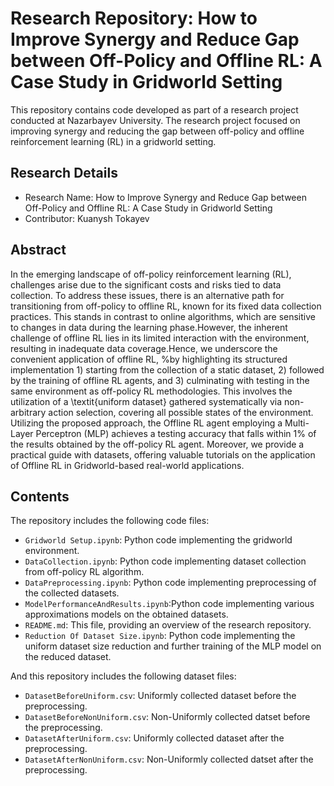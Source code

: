 # Research Repository: How to Improve Synergy and Reduce Gap between Off-Policy and Offline RL: A Case Study in Gridworld Setting

This repository contains code developed as part of a research project conducted at Nazarbayev University. The research project focused on improving synergy and reducing the gap between off-policy and offline reinforcement learning (RL) in a gridworld setting.

## Research Details

- Research Name: How to Improve Synergy and Reduce Gap between Off-Policy and Offline RL: A Case Study in Gridworld Setting
- Contributor: Kuanysh Tokayev

## Abstract

In the emerging landscape of off-policy reinforcement learning (RL), challenges arise due to the significant costs and risks tied to data collection. To address these issues, there is an alternative path for transitioning from off-policy to offline RL, known for its fixed data collection practices. This stands in contrast to online algorithms, which are sensitive to changes in data during the learning phase.However, the inherent challenge of offline RL lies in its limited interaction with the environment, resulting in inadequate data coverage.Hence, we underscore the convenient application of offline RL, %by highlighting its structured implementation 1) starting from the collection of a static dataset, 2) followed by the training of offline RL agents, and 3) culminating with testing in the same environment as off-policy RL methodologies. This involves the utilization of a \textit{uniform dataset} gathered systematically via non-arbitrary action selection, covering all possible states of the environment. Utilizing the proposed approach, the Offline RL agent employing a Multi-Layer Perceptron (MLP) achieves a testing accuracy that falls within 1\% of the results obtained by the off-policy RL agent.
Moreover, we provide a practical guide with datasets, offering valuable tutorials on the application of Offline RL in Gridworld-based real-world applications.

## Contents

The repository includes the following code files:

- `Gridworld Setup.ipynb`: Python code implementing the gridworld environment.
- `DataCollection.ipynb`: Python code implementing dataset collection from off-policy RL algorithm.
- `DataPreprocessing.ipynb`: Python code implementing preprocessing of the collected datasets.
- `ModelPerformanceAndResults.ipynb`:Python code implementing various approximations models on the obtained datasets.
- `README.md`: This file, providing an overview of the research repository.
- `Reduction Of Dataset Size.ipynb`: Python code implementing the uniform dataset size reduction and further training of the MLP model on the reduced dataset.

And this repository includes the following dataset files:

- `DatasetBeforeUniform.csv`: Uniformly collected dataset before the preprocessing.
- `DatasetBeforeNonUniform.csv`: Non-Uniformly collected datset before the preprocessing.
- `DatasetAfterUniform.csv`: Uniformly collected dataset after the preprocessing.
- `DatasetAfterNonUniform.csv`: Non-Uniformly collected datset after the preprocessing.
